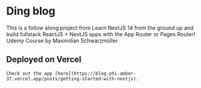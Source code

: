 # Ding blog

This is a follow along project from Learn NextJS 14 from the ground up and build fullstack ReactJS + NextJS apps with the App Router or Pages Router! Udemy Course by Maximilian Schwarzmüller

## Deployed on Vercel

    Check out the app [here](https://blog-phi-amber-37.vercel.app/posts/getting-started-with-nextjs).
